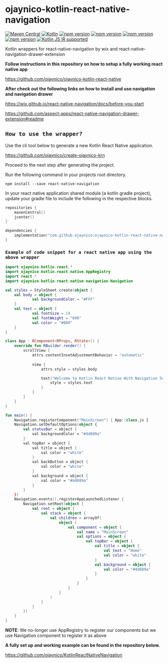 # ojaynico-kotlin-react-native-navigation

[![Maven Central](https://maven-badges.herokuapp.com/maven-central/com.github.ojaynico/ojaynico-kotlin-react-native-navigation/badge.svg)](https://search.maven.org/artifact/com.github.ojaynico/ojaynico-kotlin-react-native-navigation/1.0.9/pom)
[![Kotlin](https://img.shields.io/badge/kotlin-1.5.0-blue.svg?logo=kotlin)](http://kotlinlang.org)
[![npm version](https://img.shields.io/npm/v/react.svg?style=flat)](https://www.npmjs.com/package/react)
[![npm version](https://img.shields.io/npm/v/react-native?color=brightgreen&label=npm%20package)](https://www.npmjs.com/package/react-native)
[![npm version](https://img.shields.io/npm/v/react-native-navigation/latest.svg?style=flat-square)](https://www.npmjs.com/package/react-native-navigation)
[![npm version](https://img.shields.io/npm/v/react-native-navigation-drawer-extension.svg?style=flat-square)](https://www.npmjs.com/package/react-native-navigation-drawer-extension)
[![Kotlin JS IR supported](https://img.shields.io/badge/Kotlin%2FJS-IR%20supported-yellow)](https://kotl.in/jsirsupported)

Kotlin wrappers for react-native-navigation by wix and react-native-navigation-drawer-extension

**Follow instructions in this repository on how to setup a fully working react native app**

https://github.com/ojaynico/ojaynico-kotlin-react-native

**After check out the following links on how to install and use navigation and navigation drawer**

https://wix.github.io/react-native-navigation/docs/before-you-start

https://github.com/aspect-apps/react-native-navigation-drawer-extension#readme

## `How to use the wrapper?`

Use the cli tool below to generate a new Kotlin React Native application.

https://github.com/ojaynico/create-ojaynico-krn

Proceed to the next step after generating the project.

Run the following command in your projects root directory.

`npm install --save react-native-navigation`

In your react native application shared module (a kotlin gradle project), update your gradle file to include the following in the respective blocks.

```kotlin
repositories {
    mavenCentral()
    jcenter()
}

dependencies {
    implementation("com.github.ojaynico:ojaynico-kotlin-react-native-navigation:1.0.9")
}
```

### `Example of code snippet for a react native app using the above wrapper`

```kotlin
import ojaynico.kotlin.react.*
import ojaynico.kotlin.react.native.AppRegistry
import react.*
import ojaynico.kotlin.react.native.navigation.Navigation

val styles = StyleSheet.create(object {
    val body = object {
            val backgroundColor = "#FFF"
    }
    val text = object {
            val fontSize = 24
            val fontWeight = "600"
            val color = "#000"
    }
}

class App : RComponent<RProps, RState>() {
    override fun RBuilder.render() {
        scrollView {
            attrs.contentInsetAdjustmentBehavior = "automatic"
            
            view {
                attrs.style = styles.body

                text("Welcome to Kotlin React Native With Navigation Support") {
                    style = styles.text
                }
            }
        }
    }
}

fun main() {
    Navigation.registerComponent("MainScreen") { App::class.js }
    Navigation.setDefaultOptions(object {
        val statusBar = object {
            val backgroundColor = "#4d089a"
        }
        val topBar = object {
            val title = object {
                val color = "white"
            }
            val backButton = object {
                val color = "white"
            }
            val background = object {
                val color = "#4d089a"
            }
        }
    })
    Navigation.events().registerAppLaunchedListener {
        Navigation.setRoot(object {
            val root = object {
                val stack = object {
                    val children = arrayOf(
                        object {
                            val component = object {
                                val name = "MainScreen"
                                val options = object {
                                    val topBar = object {
                                        val title = object {
                                            val text = "Home"
                                            val color = "white"
                                        }
                                        val background = object {
                                            val color = "#4d089a"
                                        }
                                    }
                                }
                            }
                        }
                    )
                }
            }
        })
    }
}
```

**NOTE**: We no-longer use AppRegistry to register our components but we use Navigation component to register it as above

**A fully set up and working example can be found in the repository below.**

https://github.com/ojaynico/KotlinReactNativeNavigation
